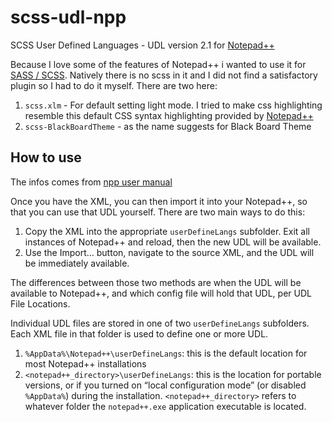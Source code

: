 # scss-udl-npp
SCSS User Defined Languages - UDL version 2.1 for [Notepad++][1]

Because I love some of the features of Notepad++ i wanted to use it for [SASS / SCSS](http://sass-lang.com). Natively there is no scss in it and I did not find a satisfactory plugin so I had to do it myself. There are two here:
1. `scss.xlm` - For default setting light mode. I tried to make css highlighting resemble this default CSS syntax highlighting provided by [Notepad++][1]
2. `scss-BlackBoardTheme` - as the name suggests for Black Board Theme

## How to use

The infos comes from [npp user manual](https://npp-user-manual.org/docs/user-defined-language-system/#import-a-udl)

Once you have the XML, you can then import it into your Notepad++, so that you can use that UDL yourself. There are two main ways to do this:

1. Copy the XML into the appropriate `userDefineLangs` subfolder. Exit all instances of Notepad++ and reload, then the new UDL will be available.
2. Use the Import… button, navigate to the source XML, and the UDL will be immediately available.

The differences between those two methods are when the UDL will be available to Notepad++, and which config file will hold that UDL, per UDL File Locations.

Individual UDL files are stored in one of two `userDefineLangs` subfolders. Each XML file in that folder is used to define one or more UDL.

1. `%AppData%\Notepad++\userDefineLangs`: this is the default location for most Notepad++ installations
2. `<notepad++_directory>\userDefineLangs`: this is the location for portable versions, or if you turned on “local configuration mode” (or disabled `%AppData%`) during the installation. `<notepad++_directory>` refers to whatever folder the `notepad++.exe` application executable is located.



[1]: http://notepad-plus-plus.org/
